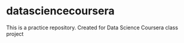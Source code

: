 # datasciencecoursera
This is a practice repository. Created for Data Science Coursera class project
